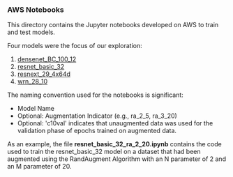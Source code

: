 ### AWS Notebooks

This directory contains the Jupyter notebooks developed on AWS to train and test models.

Four models were the focus of our exploration:
1. [densenet_BC_100_12](https://arxiv.org/abs/1608.06993)	
2. [resnet_basic_32](https://arxiv.org/abs/1512.03385)
3. [resnext_29_4x64d](https://arxiv.org/abs/1611.05431)
4. [wrn_28_10](https://arxiv.org/abs/1605.07146)

The naming convention used for the notebooks is significant:
  - Model Name
  - Optional:  Augmentation Indicator (e.g., ra_2_5, ra_3_20)
  - Optional:  'c10val' indicates that unaugmented data was used for the validation phase of epochs trained on augmented data.

As an example, the file **resnet_basic_32_ra_2_20.ipynb** contains the code used to train the resnet_basic_32 model on a dataset that had been augmented using the RandAugment Algorithm with an N parameter of 2 and an M parameter of 20.
